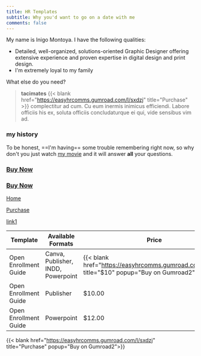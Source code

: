 ```yaml
---
title: HR Templates
subtitle: Why you'd want to go on a date with me
comments: false
---
```


My name is Inigo Montoya. I have the following qualities:

- Detailed, well-organized, solutions-oriented Graphic Designer offering extensive experience and proven expertise in digital design and print design.
- I'm extremely loyal to my family

What else do you need?

> **tacimates** {{< blank  href="https://easyhrcomms.gumroad.com/l/sxdzj" title="Purchase" >}} complectitur ad cum. Cu eum inermis inimicus efficiendi. Labore officiis his ex, soluta officiis concludaturque ei qui, vide sensibus vim ad.


### my history

To be honest, ==I'm having== some trouble remembering right now, so why don't you just watch [my movie](https://en.wikipedia.org/wiki/The_Princess_Bride_%28film%29) and it will answer **all** your questions. 

### [Buy Now](https://buy.stripe.com/test_7sIcN7cDM5MBbwkeUV "Secure Checkout")


### [Buy Now](https://easyhrcomms.gumroad.com/l/sxdzj "Buy on Gumroad")
 [Home](/ "back to the top")
 

[Purchase](https://easyhrcomms.gumroad.com/l/sxdzj "Purchase on Gumroad")


[link1](../something/ "title")

| Template | Available Formats | Price |
| --- | ----------- | -------------- |
| Open Enrollment Guide | Canva, Publisher, INDD, Powerpoint | {{< blank  href="https://easyhrcomms.gumroad.com/l/sxdzj" title="$10" popup="Buy on Gumroad2">}} |
| Open Enrollment Guide | Publisher | $10.00 |
| Open Enrollment Guide | Powerpoint | $12.00 |


{{< blank  href="https://easyhrcomms.gumroad.com/l/sxdzj" title="Purchase" popup="Buy on Gumroad2">}}

